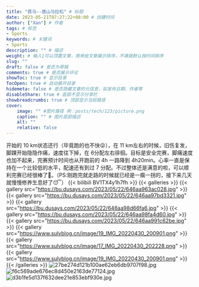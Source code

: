 ```yaml
---
title: "首马--唐山马拉松" # 标题
date: 2023-05-21T07:27:22+08:00 # 创建时间
author: ["Xan"] # 作者
tags: # 标签
- Sports 
keywords: # 关键词
- Sports 
description: "" # 描述
weight: # 输入1可以顶置文章，用来给文章展示排序，不填就默认按时间排序
slug: ""
draft: false # 是否为草稿
comments: true # 是否展示评论
showToc: true # 显示目录
TocOpen: true # 自动展开目录
hidemeta: false # 是否隐藏文章的元信息，如发布日期、作者等
disableShare: true # 底部不显示分享栏
showbreadcrumbs: true # 顶部显示当前路径
cover:
    image: "" #图片路径 例：posts/tech/123/picture.png
    caption: "" # 图片底部描述
    alt: ""
    relative: false
---
```


开始的 10 km状态还行（毕竟跑的也不快😜），在 11 km左右的时候，旧伤复发，脚踝开始隐隐作痛，速度往下掉，在 6分配左右徘徊。目标是安全完赛，脚痛速度也加不起来，完赛预计时间也从开跑前的 4h 一路降到 4h20min。心率一直是保持在一个比较低的水平，配速还有到过 7 分配。不过整体还是满意的啦，可以顺利完赛已经很棒了🥰。（PS:刚跑完就走路的时候就已经是一瘸一拐的，接下来几天就慢慢修养生息好了😴）
{{< bilibili BV1TX4y1h7fh >}}
{{< galleries >}}
{{< gallery src="https://bu.dusays.com/2023/05/22/646aa963ac028.jpg" >}}
{{< gallery src="https://bu.dusays.com/2023/05/22/646aa97bd3321.jpg" >}}
{{< gallery src="https://bu.dusays.com/2023/05/22/646aa98d66fa6.jpg" >}}
{{< gallery src="https://bu.dusays.com/2023/05/22/646aa98fa4d60.jpg" >}}
{{< gallery src="https://bu.dusays.com/2023/05/22/646aa991c62be.jpg" >}}
{{< gallery src="https://www.sulvblog.cn/image/19_IMG_20220430_200901.png" >}}
{{< gallery src="https://www.sulvblog.cn/image/17_IMG_20220430_202228.png" >}}
{{< gallery src="https://www.sulvblog.cn/image/19_IMG_20220430_200901.png" >}}
{{< /galleries >}}
![27be274d121b100ae62eb6db9707f98.jpg]()
![f6c569ade676ec8d450e2163de77124.jpg](https://bu.dusays.com/2023/05/22/646b0bb918f82.jpg)
![d3b1fe5d137f632dee21e853ebf930e.jpg](https://bu.dusays.com/2023/05/22/646aa99795e09.jpg)
